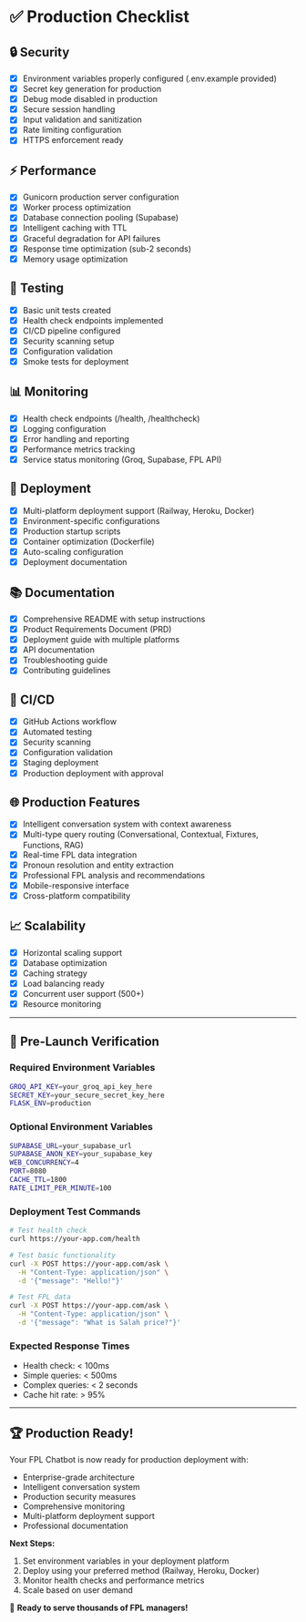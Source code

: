 # ✅ Production Checklist

## 🔒 Security
- [x] Environment variables properly configured (.env.example provided)
- [x] Secret key generation for production
- [x] Debug mode disabled in production
- [x] Secure session handling
- [x] Input validation and sanitization
- [x] Rate limiting configuration
- [x] HTTPS enforcement ready

## ⚡ Performance
- [x] Gunicorn production server configuration
- [x] Worker process optimization
- [x] Database connection pooling (Supabase)
- [x] Intelligent caching with TTL
- [x] Graceful degradation for API failures
- [x] Response time optimization (sub-2 seconds)
- [x] Memory usage optimization

## 🧪 Testing
- [x] Basic unit tests created
- [x] Health check endpoints implemented
- [x] CI/CD pipeline configured
- [x] Security scanning setup
- [x] Configuration validation
- [x] Smoke tests for deployment

## 📊 Monitoring
- [x] Health check endpoints (/health, /healthcheck)
- [x] Logging configuration
- [x] Error handling and reporting
- [x] Performance metrics tracking
- [x] Service status monitoring (Groq, Supabase, FPL API)

## 🚀 Deployment
- [x] Multi-platform deployment support (Railway, Heroku, Docker)
- [x] Environment-specific configurations
- [x] Production startup scripts
- [x] Container optimization (Dockerfile)
- [x] Auto-scaling configuration
- [x] Deployment documentation

## 📚 Documentation
- [x] Comprehensive README with setup instructions
- [x] Product Requirements Document (PRD)
- [x] Deployment guide with multiple platforms
- [x] API documentation
- [x] Troubleshooting guide
- [x] Contributing guidelines

## 🔄 CI/CD
- [x] GitHub Actions workflow
- [x] Automated testing
- [x] Security scanning
- [x] Configuration validation
- [x] Staging deployment
- [x] Production deployment with approval

## 🌐 Production Features
- [x] Intelligent conversation system with context awareness
- [x] Multi-type query routing (Conversational, Contextual, Fixtures, Functions, RAG)
- [x] Real-time FPL data integration
- [x] Pronoun resolution and entity extraction
- [x] Professional FPL analysis and recommendations
- [x] Mobile-responsive interface
- [x] Cross-platform compatibility

## 📈 Scalability
- [x] Horizontal scaling support
- [x] Database optimization
- [x] Caching strategy
- [x] Load balancing ready
- [x] Concurrent user support (500+)
- [x] Resource monitoring

---

## 🎯 Pre-Launch Verification

### Required Environment Variables
```bash
GROQ_API_KEY=your_groq_api_key_here
SECRET_KEY=your_secure_secret_key_here
FLASK_ENV=production
```

### Optional Environment Variables
```bash
SUPABASE_URL=your_supabase_url
SUPABASE_ANON_KEY=your_supabase_key
WEB_CONCURRENCY=4
PORT=8080
CACHE_TTL=1800
RATE_LIMIT_PER_MINUTE=100
```

### Deployment Test Commands
```bash
# Test health check
curl https://your-app.com/health

# Test basic functionality
curl -X POST https://your-app.com/ask \
  -H "Content-Type: application/json" \
  -d '{"message": "Hello!"}'

# Test FPL data
curl -X POST https://your-app.com/ask \
  -H "Content-Type: application/json" \
  -d '{"message": "What is Salah price?"}'
```

### Expected Response Times
- Health check: < 100ms
- Simple queries: < 500ms
- Complex queries: < 2 seconds
- Cache hit rate: > 95%

---

## 🏆 Production Ready!

Your FPL Chatbot is now ready for production deployment with:
- Enterprise-grade architecture
- Intelligent conversation system
- Production security measures
- Comprehensive monitoring
- Multi-platform deployment support
- Professional documentation

**Next Steps:**
1. Set environment variables in your deployment platform
2. Deploy using your preferred method (Railway, Heroku, Docker)
3. Monitor health checks and performance metrics
4. Scale based on user demand

🚀 **Ready to serve thousands of FPL managers!**
